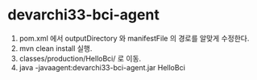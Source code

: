 # devarchi33-bci-agent

1. pom.xml 에서 outputDirectory 와 manifestFile 의 경로를 알맞게 수정한다.
2. mvn clean install 실행.
3. classes/production/HelloBci/ 로 이동.
4. java -javaagent:devarchi33-bci-agent.jar HelloBci
